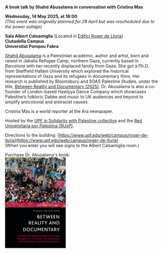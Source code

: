 **A book talk by Shahd Abusalama in conversation with Cristina Mas**

**Wednesday, 14 May 2025, at 18:00**<br>
_(This event was originally planned for 28 April but was rescheduled due to the power outage)_

**Sala Albert Calsamiglia** (Located in [Edifici Roger de Llúria](https://www.upf.edu/web/campus/roger-de-lluria))<br>
**Ciutadella Campus**<br>
**Universitat Pompeu Fabra**

[Shahd Abusalama](https://palestinefrommyeyes.com) is a Palestinian academic, author and artist, born and raised in Jabalia Refugee Camp, northern Gaza, currently based in Barcelona with her recently displaced family from Gaza. She got a Ph.D. from Sheffield Hallam University which explored the historical representations of Gaza and its refugees in documentary films. Her research is published by Bloomsbury and SOAS Palestine Studies, under the title, [Between Reality and Documentary (2025)](https://www.bloomsbury.com/uk/between-reality-and-documentary-9780755653119/). Dr. Abusalama is also a co-founder of London-based Hawiyya Dance Company which showcases Palestine’s folkloric Dabke and music to UK audiences and beyond to amplify anticolonial and antiracist causes.

Cristina Mas is a world reporter at the Ara newspaper.

Hosted by the [UPF in Solidarity with Palestine collective](https://upfxpalestina.github.io) and the [Red Universitaria por Palestina (RUxP)](https://www.redxpalestina.org).

Directions to the building: [https://www.upf.edu/web/campus/roger-de-lluria](https://www.upf.edu/web/campus/roger-de-lluria)<br>
(When you enter you will see signs to the Albert Calsamiglia room.)

Purchase Dr. Abusalama's book:<br>
<a href="https://www.bloomsbury.com/uk/between-reality-and-documentary-9780755653119/"><img src="book_cover.jpg" alt="book cover" style="width:200px;"/></a>

<br>

<!-- Download Poster:<br>
<a href="upf4pal_bookfair_abusalama_2025_04_28.jpeg"><img src="upf4pal_bookfair_abusalama_2025_04_28.jpeg" alt="poster" style="width:200px;"/></a> -->

